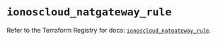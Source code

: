 # `ionoscloud_natgateway_rule`

Refer to the Terraform Registry for docs: [`ionoscloud_natgateway_rule`](https://registry.terraform.io/providers/ionos-cloud/ionoscloud/6.7.6/docs/resources/natgateway_rule).
